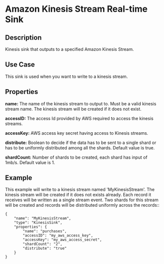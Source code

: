# Amazon Kinesis Stream Real-time Sink


Description
-----------
Kinesis sink that outputs to a specified Amazon Kinesis Stream.

Use Case
--------
This sink is used when you want to write to a kinesis stream.

Properties
----------
**name:** The name of the kinesis stream to output to. Must be a valid kinesis stream name. The kinesis stream
will be created if it does not exist.

**accessID:** The access Id provided by AWS required to access the kinesis streams.

**accessKey:** AWS access key secret having access to Kinesis streams.

**distribute:** Boolean to decide if the data has to be sent to a single shard or has to be uniformly distributed
among all the shards. Default value is true.

**shardCount:** Number of shards to be created, each shard has input of 1mb/s. Default value is 1.

Example
-------
This example will write to a kinesis stream named 'MyKinesisStream'. The kinesis stream will be created if it does not
exists already. Each record it receives will be written as a single stream event. Two shards for this stream will be
created and records will be distributed uniformly across the records::

    {
        "name": "MyKinesisStream",
        "type": "KinesisSink",
        "properties": {
            "name": "purchases",
            "accessID": "my_aws_access_key",
            "accessKey": "my_aws_access_secret",
            "shardCount": "2",
            "distribute": "true"
        }
    }

